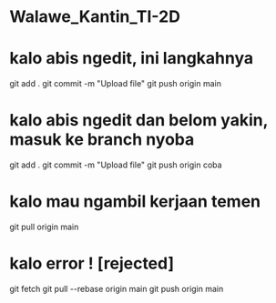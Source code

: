 # Walawe_Kantin_TI-2D

# kalo abis ngedit, ini langkahnya

git add .
git commit -m "Upload file"
git push origin main

# kalo abis ngedit dan belom yakin, masuk ke branch nyoba

git add .
git commit -m "Upload file"
git push origin coba

# kalo mau ngambil kerjaan temen

git pull origin main

# kalo error ! [rejected] 

git fetch
git pull --rebase origin main
git push origin main
